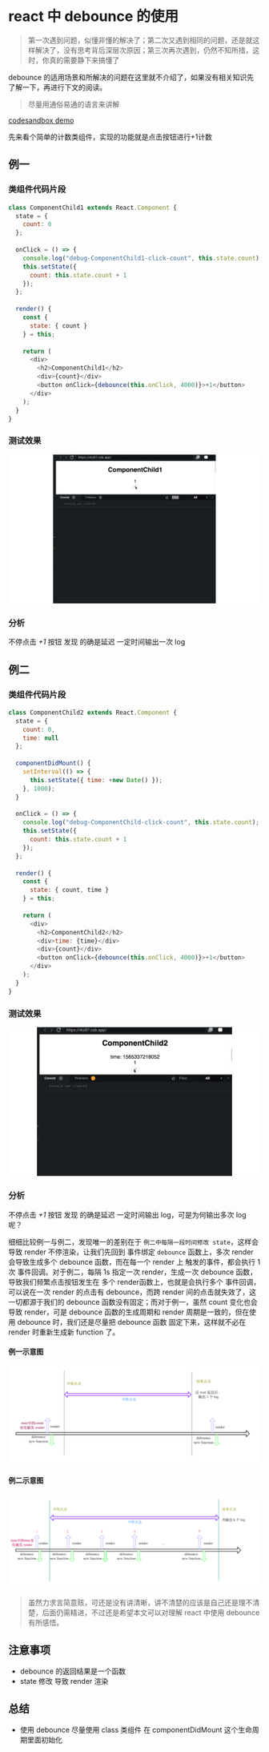 # react 中 debounce 的使用

> 第一次遇到问题，似懂非懂的解决了；第二次又遇到相同的问题，还是就这样解决了，没有思考背后深层次原因；第三次再次遇到，仍然不知所措，这时，你真的需要静下来搞懂了

debounce 的适用场景和所解决的问题在这里就不介绍了，如果没有相关知识先了解一下，再进行下文的阅读。

> 尽量用通俗易通的语言来讲解

[codesandbox demo](https://codesandbox.io/s/fc-debounce-rkz87)

先来看个简单的计数类组件，实现的功能就是点击按钮进行+1计数

## 例一

### 类组件代码片段

```js
class ComponentChild1 extends React.Component {
  state = {
    count: 0
  };

  onClick = () => {
    console.log("debug-ComponentChild1-click-count", this.state.count);
    this.setState({
      count: this.state.count + 1
    });
  };

  render() {
    const {
      state: { count }
    } = this;

    return (
      <div>
        <h2>ComponentChild1</h2>
        <div>{count}</div>
        <button onClick={debounce(this.onClick, 4000)}>+1</button>
      </div>
    );
  }
}
```

### 测试效果

![debounce 生效](../imgs/react-debounce-valid.gif)

### 分析

不停点击 *+1* 按钮 发现 的确是延迟 一定时间输出一次 log

## 例二

### 类组件代码片段

```js
class ComponentChild2 extends React.Component {
  state = {
    count: 0,
    time: null
  };

  componentDidMount() {
    setInterval(() => {
      this.setState({ time: +new Date() });
    }, 1000);
  }

  onClick = () => {
    console.log("debug-ComponentChild-click-count", this.state.count);
    this.setState({
      count: this.state.count + 1
    });
  };

  render() {
    const {
      state: { count, time }
    } = this;

    return (
      <div>
        <h2>ComponentChild2</h2>
        <div>time: {time}</div>
        <div>{count}</div>
        <button onClick={debounce(this.onClick, 4000)}>+1</button>
      </div>
    );
  }
}
```

### 测试效果

![debounce 失效](../imgs/react-debounce-invalid.gif)

### 分析

不停点击 *+1* 按钮 发现 的确是延迟 一定时间输出 log，可是为何输出多次 log 呢？

细细比较例一与例二，发现唯一的差别在于 `例二中每隔一段时间修改 state`，这样会导致 render 不停渲染，让我们先回到 事件绑定 `debounce` 函数上，多次 render 会导致生成多个 debounce 函数，而在每一个 render 上 触发的事件，都会执行 1次 事件回调。对于例二，每隔 1s 指定一次 render，生成一次 debounce 函数，导致我们频繁点击按钮发生在 多个 render函数上，也就是会执行多个 事件回调，可以说在一次 render 的点击有 debounce，而跨 render 间的点击就失效了，这一切都源于我们的 debounce 函数没有固定；而对于例一，虽然 count 变化也会导致 render，可是 debounce 函数的生成周期和 render 周期是一致的，但在使用 debounce 时，我们还是尽量把 debounce 函数 固定下来，这样就不必在 render 时重新生成新 function 了。

#### 例一示意图

![debounce 生效](../imgs/react-debounce-valid-graph.png)

#### 例二示意图

![debounce 失效](../imgs/react-debounce-invalid-graph.png)


> 虽然力求言简意赅，可还是没有讲清晰，讲不清楚的应该是自己还是理不清楚，后面仍需精进，不过还是希望本文可以对理解 react 中使用 debounce 有所感悟。

## 注意事项

- debounce 的返回结果是一个函数
- state 修改 导致 render 渲染

## 总结

- 使用 debounce 尽量使用 class 类组件 在 componentDidMount 这个生命周期里面初始化